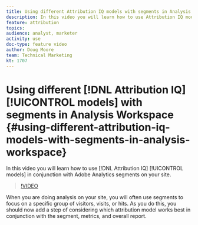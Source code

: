 ```yaml
---
title: Using different Attribution IQ models with segments in Analysis Workspace
description: In this video you will learn how to use Attribution IQ models in conjunction with Adobe Analytics segments on your site.
feature: attribution
topics: 
audience: analyst, marketer
activity: use
doc-type: feature video
author: Doug Moore
team: Technical Marketing
kt: 1707
---
```


# Using different [!DNL Attribution IQ] [!UICONTROL models] with segments in Analysis Workspace {#using-different-attribution-iq-models-with-segments-in-analysis-workspace}

In this video you will learn how to use [!DNL Attribution IQ] [!UICONTROL models] in conjunction with Adobe Analytics segments on your site.

>[!VIDEO](https://video.tv.adobe.com/v/23743/?quality=12)

When you are doing analysis on your site, you will often use segments to focus on a specific group of visitors, visits, or hits. As you do this, you should now add a step of considering which attribution model works best in conjunction with the segment, metrics, and overall report.
